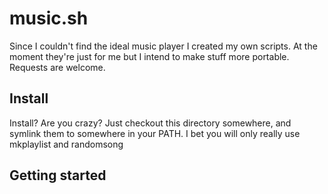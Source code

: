 # music.sh
Since I couldn't find the ideal music player I created my own scripts.
At the moment they're just for me but I intend to make stuff more portable.
Requests are welcome.

## Install
Install? Are you crazy? Just checkout this directory somewhere, and
symlink them to somewhere in your PATH. I bet you will only really use
mkplaylist and randomsong

## Getting started

